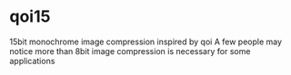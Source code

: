 # qoi15
15bit monochrome image compression inspired by qoi
A few people may notice more than 8bit image compression is necessary for some applications
